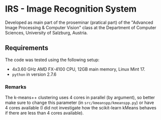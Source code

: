# IRS - Image Recognition System

Developed as main part of the proseminar (pratical part) of the "Advanced Image
Processing & Computer Vision" class at the Department of Computer Sciences,
University of Salzburg, Austria.

## Requirements

The code was tested using the following setup:

* 4x3.60 GHz AMD FX-4100 CPU, 12GB main memory, Linux Mint 17.
* `python` in version 2.7.6

### Remarks

The k-means++ clustering uses 4 cores in parallel (by argument), so better make
sure to change this parameter (in `src/kmeanspp/kmeanspp.py`) or have 4 cores
available (I did not investigate how the scikit-learn kMeans behaves if there
are less than 4 cores available).
